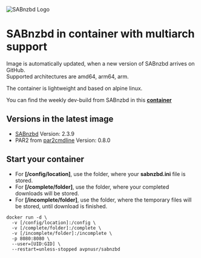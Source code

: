 ![SABnzbd Logo](https://www.usenet.com/wp-content/uploads/2017/05/Screenshot_2-1.png)

**SABnzbd in container with multiarch support**
===

Image is automatically updated, when a new version of SABnzbd arrives on GitHub.   
Supported architectures are amd64, arm64, arm.

The container is lightweight and based on alpine linux.

You can find the weekly dev-build from SABnzbd in this **[container](https://hub.docker.com/r/avpnusr/sabnzbd-dev)**

Versions in the latest image
-----
- [SABnzbd](https://sabnzbd.org "SABnzbd Project Homepage") Version: 2.3.9
- PAR2 from [par2cmdline](https://github.com/Parchive/par2cmdline) Version: 0.8.0

Start your container
-----
- For **[/config/location]**, use the folder, where your **sabnzbd.ini** file is stored.
- For **[/complete/folder]**, use the folder, where your completed downloads will be stored.
- For **[/incomplete/folder]**, use the folder, where the temporary files will be stored, until download is finished.

````
docker run -d \
  -v [/config/location]:/config \
  -v [/complete/folder]:/complete \
  -v [/incomplete/folder]:/incomplete \
  -p 8080:8080 \
  --user=[UID:GID] \
  --restart=unless-stopped avpnusr/sabnzbd
